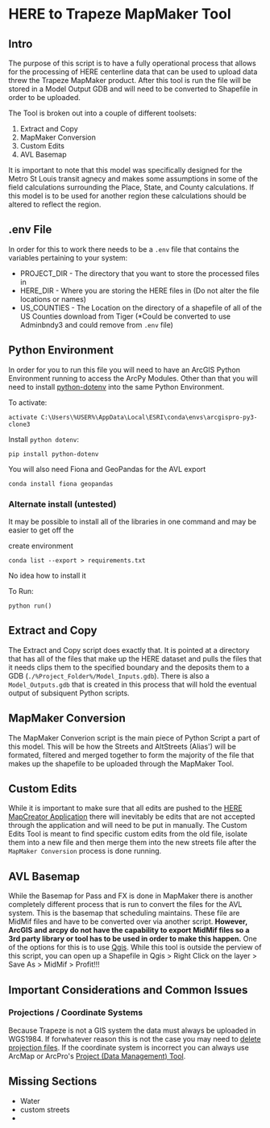 # HERE to Trapeze MapMaker Tool

## Intro
The purpose of this script is to have a fully operational process that allows for the processing of HERE centerline data that can be used to upload data threw the Trapeze MapMaker product. After this tool is run the file will be stored in a Model Output GDB and will need to be converted to Shapefile in order to be uploaded.

The Tool is broken out into a couple of different toolsets:
1. Extract and Copy
2. MapMaker Conversion
3. Custom Edits
4. AVL Basemap

It is important to note that this model was specifically designed for the Metro St Louis transit agnecy and makes some assumptions in some of the field calculations surrounding the Place, State, and County calculations. If this model is to be used for another region these calculations should be altered to reflect the region. 

## .env File
In order for this to work there needs to be a `.env` file that contains the variables pertaining to your system:
- PROJECT_DIR - The directory that you want to store the processed files in
- HERE_DIR - Where you are storing the HERE files in (Do not alter the file locations or names)
- US_COUNTIES - The Location on the directory of a shapefile of all of the US Counties download from Tiger (*Could be converted to use Adminbndy3 and could remove from `.env` file)

## Python Environment
In order for you to run this file you will need to have an ArcGIS Python Environment running to access the ArcPy Modules. Other than that you will need to install [python-dotenv](https://pypi.org/project/python-dotenv/) into the same Python Environment.

To activate: 

 `activate C:\Users\%USER%\AppData\Local\ESRI\conda\envs\arcgispro-py3-clone3`

Install `python dotenv`:

`pip install python-dotenv`

You will also need Fiona and GeoPandas for the AVL export

`conda install fiona geopandas`


### Alternate install (untested)

It may be possible to install all of the libraries in one command and may be easier to get off the 

create environment

`conda list --export > requirements.txt`

No idea how to install it

To Run:

 `python run()` 


## Extract and Copy
The Extract and Copy script does exactly that. It is pointed at a directory that has all of the files that make up the HERE dataset and pulls the files that it needs clips them to the specified boundary and the deposits them to a GDB (`./%Project_Folder%/Model_Inputs.gdb`). There is also a `Model_Outputs.gdb` that is created in this process that will hold the eventual output of subsiquent Python scripts.

## MapMaker Conversion
The MapMaker Converion script is the main piece of Python Script a part of this model. This will be how the Streets and AltStreets (Alias') will be formated, filtered and merged together to form the majority of the file that makes up the shapefile to be uploaded through the MapMaker Tool. 



## Custom Edits
While it is important to make sure that all edits are pushed to the [HERE MapCreator Application](https://mapcreator.here.com/) there will inevitably be edits that are not accepted through the application and will need to be put in manually. The Custom Edits Tool is meant to find specific custom edits from the old file, isolate them into a new file and then merge them into the new streets file after the `MapMaker Conversion` process is done running.

## AVL Basemap
While the Basemap for Pass and FX is done in MapMaker there is another completely different process that is run to convert the files for the AVL system. This is the basemap that scheduling maintains. These file are MidMif files and have to be converted over via another script. **However, ArcGIS and arcpy do not have the capability to export MidMif files so a 3rd party library or tool has to be used in order to make this happen.** One of the options for this is to use [Qgis](https://qgis.org/en/site/forusers/download.html). While this tool is outside the perview of this script, you can open up a Shapefile in Qgis > Right Click on the layer > Save As > MidMif > Profit!!! 

## Important Considerations and Common Issues

### Projections / Coordinate Systems

Because Trapeze is not a GIS system the data must always be uploaded in WGS1984. If forwhatever reason this is not the case you may need to [delete projection files](https://gis.stackexchange.com/questions/180551/how-to-remove-projection-in-terminal-from-shp-file-with-valid-prj-available). If the coordinate system is incorrect you can always use ArcMap or ArcPro's [Project (Data Management) Tool](https://pro.arcgis.com/en/pro-app/latest/tool-reference/data-management/project.htm).


## Missing Sections
- Water
- custom streets
- 